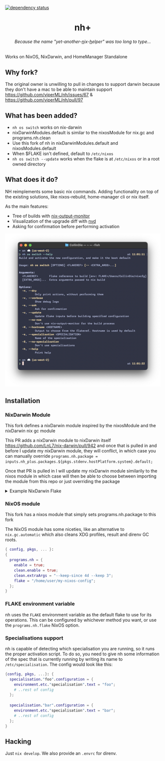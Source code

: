 [![dependency status](https://deps.rs/repo/github/ToyVo/nh_plus/status.svg)](https://deps.rs/repo/github/ToyVo/nh_plus)

<h1 align="center">nh+</h1>

<h6 align="center">Because the name "yet-another-<u>n</u>ix-<u>h</u>elper" was too long to type...</h1>
Works on NixOS, NixDarwin, and HomeManager Standalone

## Why fork?

The original owner is unwilling to pull in changes to support darwin because they don't have a mac to be able to
maintain support https://github.com/viperML/nh/issues/67 & https://github.com/viperML/nh/pull/97

## What has been added?

- `nh os switch` works on nix-darwin
- nixDarwinModules.default is similar to the nixosModule for nix.gc and programs.nh.clean
- Use this fork of nh in nixDarwinModules.default and nixosModules.default
- When $FLAKE isn't defined, default to `/etc/nixos`
- `nh os switch --update` works when the flake is at `/etc/nixos` or in a root owned directory

## What does it do?

NH reimplements some basic nix commands. Adding functionality on top of the existing solutions, like nixos-rebuild,
home-manager cli or nix itself.

As the main features:

- Tree of builds with [nix-output-monitor](https://github.com/maralorn/nix-output-monitor)
- Visualization of the upgrade diff with [nvd](https://gitlab.com/khumba/nvd)
- Asking for confirmation before performing activation

<p align="center">
  <img
    alt="build: passing"
    src="./.github/screenshot.png"
    width="800px"
  >
</p>

## Installation

### NixDarwin Module

This fork defines a nixDarwin module inspired by the nixosModule and the nixDarwin nix gc module

This PR adds a nixDarwin module to nixDarwin itself https://github.com/LnL7/nix-darwin/pull/942
and once that is pulled in and before I update my nixDarwin module, they will conflict, in which case you
can manually override `programs.nh.package = inputs.nh_plus.packages.${pkgs.stdenv.hostPlatform.system}.default;`

Once that PR is pulled in I will update my nixDarwin module similarily to the nixos module in which case
will then be able to choose between importing the module from this repo or just overriding the package

<details>
<summary>Example NixDarwin Flake</summary>
<br>

```nix
{
  description = "Example Darwin system flake";

  inputs = {
    nixpkgs.url = "github:NixOS/nixpkgs/nixpkgs-unstable";
    nix-darwin.url = "github:LnL7/nix-darwin";
    nix-darwin.inputs.nixpkgs.follows = "nixpkgs";
    nh_plus.url = "github:ToyVo/nh_plus";
  };

  outputs = inputs@{ self, nix-darwin, nixpkgs, nh_plus }:
  let
    configuration = { pkgs, ... }: {
      # List packages installed in system profile. To search by name, run:
      # $ nix-env -qaP | grep wget
      environment.systemPackages =
        [ pkgs.vim
          # Always an option
          # nh_plus.packages.${pkgs.stdenv.hostPlatform.system}.default;
        ];

      programs.nh = {
        enable = true;
        clean.enable = true;
        # Installation option once https://github.com/LnL7/nix-darwin/pull/942 is merged:
        # package = nh_plus.packages.${pkgs.stdenv.hostPlatform.system}.default;
      };

      # Auto upgrade nix package and the daemon service.
      services.nix-daemon.enable = true;
      # nix.package = pkgs.nix;

      # Necessary for using flakes on this system.
      nix.settings.experimental-features = "nix-command flakes";

      # Create /etc/zshrc that loads the nix-darwin environment.
      programs.zsh.enable = true;  # default shell on catalina
      # programs.fish.enable = true;

      # Set Git commit hash for darwin-version.
      system.configurationRevision = self.rev or self.dirtyRev or null;

      # Used for backwards compatibility, please read the changelog before changing.
      # $ darwin-rebuild changelog
      system.stateVersion = 4;

      # The platform the configuration will be used on.
      nixpkgs.hostPlatform = "x86_64-darwin";
    };
  in
  {
    # Build darwin flake using:
    # $ darwin-rebuild build --flake .#simple
    darwinConfigurations."simple" = nix-darwin.lib.darwinSystem {
      modules = [
        configuration
        # Primary installation option:
        nh_plus.nixDarwinModules.default
      ];
    };

    # Expose the package set, including overlays, for convenience.
    darwinPackages = self.darwinConfigurations."simple".pkgs;
  };
}
```

</details>

### NixOS module

This fork has a nixos module that simply sets programs.nh.package to this fork

The NixOS module has some niceties, like an alternative to `nix.gc.automatic` which also cleans XDG profiles, result and
direnv GC roots.

```nix
{ config, pkgs, ... }:
{
  programs.nh = {
    enable = true;
    clean.enable = true;
    clean.extraArgs = "--keep-since 4d --keep 3";
    flake = "/home/user/my-nixos-config";
  };
}
```

### FLAKE environment variable

nh uses the `FLAKE` environment variable as the default flake to use for its operations. This can be configured by
whichever method you want,
or use the `programs.nh.flake` NixOS option.

### Specialisations support

nh is capable of detecting which specialisation you are running, so it runs the proper activation script.
To do so, you need to give nh some information of the spec that is currently running by writing its name to
`/etc/specialisation`. The config would look like this:

```nix
{config, pkgs, ...}: {
  specialisation."foo".configuration = {
    environment.etc."specialisation".text = "foo";
    # ..rest of config
  };

  specialisation."bar".configuration = {
    environment.etc."specialisation".text = "bar";
    # ..rest of config
  };
}
```

## Hacking

Just `nix develop`. We also provide an `.envrc` for direnv.
